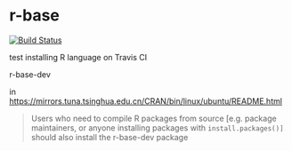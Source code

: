 # r-base
[![Build Status](https://travis-ci.com/dongzhuoer/docker-r-base.svg?branch=master)](https://travis-ci.com/dongzhuoer/docker-r-base)

test installing R language on Travis CI


r-base-dev

in https://mirrors.tuna.tsinghua.edu.cn/CRAN/bin/linux/ubuntu/README.html

> Users who need to compile R packages from source [e.g. package maintainers, or anyone installing packages with `install.packages()]` should also install the r-base-dev package




